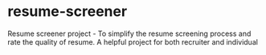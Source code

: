 # resume-screener

Resume screener project - To simplify the resume screening process and rate the quality of resume. A helpful project for both recruiter and individual
